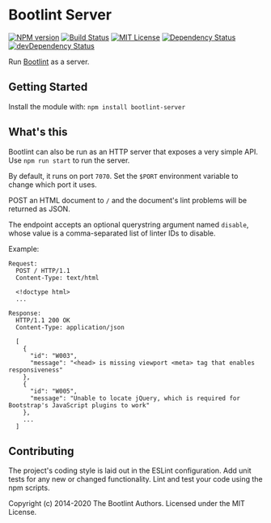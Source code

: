 # Bootlint Server

[![NPM version](https://img.shields.io/npm/v/bootlint-server.svg)](https://www.npmjs.com/package/bootlint-server)
[![Build Status](https://github.com/twbs/bootlint-server/workflows/Tests/badge.svg)](https://github.com/twbs/bootlint-server/actions?workflow=Tests)
[![MIT License](https://img.shields.io/badge/license-MIT-blue.svg "MIT License")](https://github.com/twbs/bootlint-server/blob/master/LICENSE)
[![Dependency Status](https://img.shields.io/david/twbs/bootlint-server.svg)](https://david-dm.org/twbs/bootlint-server)
[![devDependency Status](https://img.shields.io/david/dev/twbs/bootlint-server.svg)](https://david-dm.org/twbs/bootlint-server?type=dev)

Run [Bootlint](https://github.com/twbs/bootlint-server) as a server.

## Getting Started

Install the module with: `npm install bootlint-server`

## What's this

Bootlint can also be run as an HTTP server that exposes a very simple API. Use `npm run start` to run the server.

By default, it runs on port `7070`. Set the `$PORT` environment variable to change which port it uses.

POST an HTML document to `/` and the document's lint problems will be returned as JSON.

The endpoint accepts an optional querystring argument named `disable`, whose value is a comma-separated list of linter IDs to disable.

Example:

```http
Request:
  POST / HTTP/1.1
  Content-Type: text/html

  <!doctype html>
  ...

Response:
  HTTP/1.1 200 OK
  Content-Type: application/json

  [
    {
      "id": "W003",
      "message": "<head> is missing viewport <meta> tag that enables responsiveness"
    },
    {
      "id": "W005",
      "message": "Unable to locate jQuery, which is required for Bootstrap's JavaScript plugins to work"
    },
    ...
  ]
```

## Contributing

The project's coding style is laid out in the ESLint configuration. Add unit tests for any new or changed functionality. Lint and test your code using the npm scripts.

Copyright (c) 2014-2020 The Bootlint Authors. Licensed under the MIT License.
